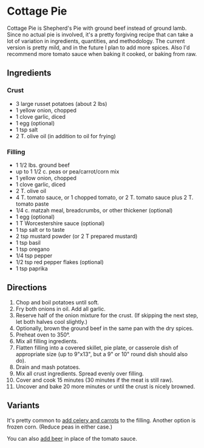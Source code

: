 [passover]: ../indices/passover.html

# Cottage Pie

Cottage Pie is Shepherd's Pie with ground beef instead of ground lamb.
Since no actual pie is involved, it's a pretty forgiving recipe that can take a lot of variation in ingredients, quantities, and methodology.  The current version is pretty mild, and in the future I plan to add more spices.   Also I'd recommend more tomato sauce when baking it cooked, or baking from raw.

## Ingredients

### Crust

* 3 large russet potatoes (about 2 lbs)
* 1 yellow onion, chopped
* 1 clove garlic, diced
* 1 egg (optional)
* 1 tsp salt
* 2 T. olive oil (in addition to oil for frying)

### Filling

* 1 1/2 lbs. ground beef
* up to 1 1/2 c. peas or pea/carrot/corn mix
* 1 yellow onion, chopped
* 1 clove garlic, diced
* 2 T. olive oil
* 4 T. tomato sauce, or 1 chopped tomato, or 2 T. tomato sauce plus 2 T. tomato paste
* 1/4 c. matzah meal, breadcrumbs, or other thickener (optional)
* 1 egg (optional)
* 1 T Worcestershire sauce (optional)
* 1 tsp salt or to taste
* 2 tsp mustard powder (or 2 T prepared mustard)
* 1 tsp basil
* 1 tsp oregano
* 1/4 tsp pepper
* 1/2 tsp red pepper flakes (optional)
* 1 tsp paprika

## Directions

1. Chop and boil potatoes until soft.
2. Fry both onions in oil.  Add all garlic.
3. Reserve half of the onion mixture for the crust.  (If skipping the next step, let both halves cool slightly.)
3. Optionally, brown the ground beef in the same pan with the dry spices.
4. Preheat oven to 350°.
4. Mix all filling ingredients.
5. Flatten filling into a covered skillet, pie plate, or casserole dish of appropriate size (up to 9"x13", but a 9" or 10" round dish should also do).
6. Drain and mash potatoes.
7. Mix all crust ingredients.  Spread evenly over filling.
8. Cover and cook 15 minutes (30 minutes if the meat is still raw).
9. Uncover and bake 20 more minutes or until the crust is nicely browned.

## Variants

It's pretty common to [add celery and carrots](https://www.thespruceeats.com/shepherds-pie-meat-2121901) to the filling.  Another option is frozen corn.  (Reduce peas in either case.)

You can also [add beer](https://www.foodnetwork.com/recipes/damaris-phillips/porter-and-vegetable-shepherds-pie-3187335) in place of the tomato sauce.



